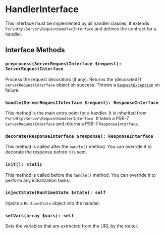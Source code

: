 # HandlerInterface

This interface must be implemented by all handler classes. It extends
`Psr\Http\Server\RequestHandlerInterface` and defines the contract for a handler.

## Interface Methods

### `preprocess(ServerRequestInterface $request): ServerRequestInterface`

Process the request decorators (if any). Returns the (decorated?) `ServerRequestInterface` object on success.
Throws a [`RequestException`](../Exceptions.md#requestexception) on failure.

### `handle(ServerRequestInterface $request): ResponseInterface`

This method is the main entry point for a handler. It is inherited from `Psr\Http\Server\RequestHandlerInterface`.
It takes a PSR-7 `ServerRequestInterface` and returns a PSR-7 `ResponseInterface`.

### `decorate(ResponseInterface $response): ResponseInterface`

This method is called after the `handle()` method. You can override it to decorate the response before it is sent.

### `init(): static`

This method is called before the `handle()` method. You can override it to perform any initialization tasks.

### `injectState(RuntimeState $state): self`

Injects a `RuntimeState` object into the handler.

### `setVars(array $vars): self`

Sets the variables that are extracted from the URL by the router.
